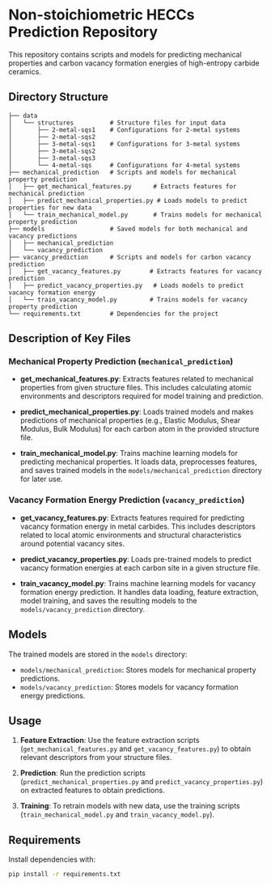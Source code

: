 # Non-stoichiometric HECCs Prediction Repository

This repository contains scripts and models for predicting mechanical properties and carbon vacancy formation energies of high-entropy carbide ceramics.

## Directory Structure

```plaintext
├── data
│   └── structures          # Structure files for input data
│       ├── 2-metal-sqs1    # Configurations for 2-metal systems
│       ├── 2-metal-sqs2
│       ├── 3-metal-sqs1    # Configurations for 3-metal systems
│       ├── 3-metal-sqs2
│       ├── 3-metal-sqs3
│       └── 4-metal-sqs     # Configurations for 4-metal systems
├── mechanical_prediction   # Scripts and models for mechanical property prediction
│   ├── get_mechanical_features.py      # Extracts features for mechanical prediction
│   ├── predict_mechanical_properties.py # Loads models to predict properties for new data
│   └── train_mechanical_model.py       # Trains models for mechanical property prediction
├── models                  # Saved models for both mechanical and vacancy predictions
│   ├── mechanical_prediction
│   └── vacancy_prediction
├── vacancy_prediction      # Scripts and models for carbon vacancy prediction
│   ├── get_vacancy_features.py        # Extracts features for vacancy prediction
│   ├── predict_vacancy_properties.py   # Loads models to predict vacancy formation energy
│   └── train_vacancy_model.py         # Trains models for vacancy property prediction
└── requirements.txt        # Dependencies for the project
```

## Description of Key Files
### Mechanical Property Prediction (`mechanical_prediction`)

- **get_mechanical_features.py**: Extracts features related to mechanical properties from given structure files. This includes calculating atomic environments and descriptors required for model training and prediction.
  
- **predict_mechanical_properties.py**: Loads trained models and makes predictions of mechanical properties (e.g., Elastic Modulus, Shear Modulus, Bulk Modulus) for each carbon atom in the provided structure file.
  
- **train_mechanical_model.py**: Trains machine learning models for predicting mechanical properties. It loads data, preprocesses features, and saves trained models in the `models/mechanical_prediction` directory for later use.

### Vacancy Formation Energy Prediction (`vacancy_prediction`)

- **get_vacancy_features.py**: Extracts features required for predicting vacancy formation energy in metal carbides. This includes descriptors related to local atomic environments and structural characteristics around potential vacancy sites.
  
- **predict_vacancy_properties.py**: Loads pre-trained models to predict vacancy formation energies at each carbon site in a given structure file.
  
- **train_vacancy_model.py**: Trains machine learning models for vacancy formation energy prediction. It handles data loading, feature extraction, model training, and saves the resulting models to the `models/vacancy_prediction` directory.

## Models

The trained models are stored in the `models` directory:
- `models/mechanical_prediction`: Stores models for mechanical property predictions.
- `models/vacancy_prediction`: Stores models for vacancy formation energy predictions.

## Usage

1. **Feature Extraction**: Use the feature extraction scripts (`get_mechanical_features.py` and `get_vacancy_features.py`) to obtain relevant descriptors from your structure files.
  
2. **Prediction**: Run the prediction scripts (`predict_mechanical_properties.py` and `predict_vacancy_properties.py`) on extracted features to obtain predictions.

3. **Training**: To retrain models with new data, use the training scripts (`train_mechanical_model.py` and `train_vacancy_model.py`).

## Requirements

Install dependencies with:
```bash
pip install -r requirements.txt


